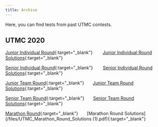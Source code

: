 ```yaml
---
title: Archive
---
```


Here, you can find tests from past UTMC contests.

## UTMC 2020

[Junior Individual Round](/files/UTMC_2020_Junior_Indiv.pdf){:target="_blank"}    &nbsp;&nbsp;&nbsp;&nbsp;&nbsp;&nbsp;    [Junior Individual Round Solutions](/files/UTMC_Junior_Individual_Round_Solutions.pdf){:target="_blank"}



[Senior Individual Round](/files/UTMC_2020_Senior_Indiv.pdf){:target="_blank"}     &nbsp;&nbsp;&nbsp;&nbsp;&nbsp;&nbsp;      [Senior Individual Round Solutions](/files/UTMC_Senior_Individual_Round_Solutions.pdf){:target="_blank"}



[Junior Team Round](/files/UTMC_2020_Junior_Team.pdf){:target="_blank"}&nbsp;&nbsp;&nbsp;&nbsp;&nbsp;&nbsp; [Junior Team Round Solutions](/files/UTMC_Junior_Team_Round_Solutions.pdf){:target="_blank"}



[Senior Team Round](/files/UTMC_2020_Senior_Team.pdf){:target="_blank"}&nbsp;&nbsp;&nbsp;&nbsp;&nbsp;&nbsp; [Senior Team Round Solutions](/files/UTMC_Senior_Team_Round_Solutions.pdf){:target="_blank"}



[Marathon Round](/files/UTMC_2020_Marathon.pdf){:target="_blank"} &nbsp;&nbsp;&nbsp;&nbsp;&nbsp;&nbsp;[Marathon Round Solutions](/files/UTMC_Marathon_Round_Solutions (1).pdf){:target="_blank"}

